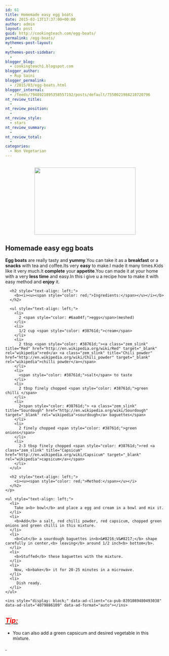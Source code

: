 ```yaml
---
id: 61
title: Homemade easy egg boats
date: 2015-03-13T17:37:00+00:00
author: admin
layout: post
guid: http://cookingteach.com/egg-boats/
permalink: /egg-boats/
mythemes-post-layout:
  - 
mythemes-post-sidebar:
  - 
blogger_blog:
  - cookingteach1.blogspot.com
blogger_author:
  - Rup Saini
blogger_permalink:
  - /2015/03/egg-boats.html
blogger_internal:
  - /feeds/7948921895358557192/posts/default/7550021984210720796
nt_review_title:
  - 
nt_review_position:
  - 
nt_review_style:
  - stars
nt_review_summary:
  - 
nt_review_total:
  - 
categories:
  - Non Vegetarian
---
```

<h2 dir="ltr" style="text-align: left;">
</h2>

<p style="clear: both; text-align: center;">
  <a style="margin-left: 1em; margin-right: 1em;" href="http://1.bp.blogspot.com/-WIDSO1E_nPg/VQMSKK3BtXI/AAAAAAAAAIg/bw4npxkvcWs/s1600/egg-boat-2.jpg"><img src="http://1.bp.blogspot.com/-WIDSO1E_nPg/VQMSKK3BtXI/AAAAAAAAAIg/bw4npxkvcWs/s1600/egg-boat-2.jpg" alt="" width="320" height="213" border="0" /></a>
</p>

<h2 dir="ltr" style="text-align: left;">
  Homemade easy egg boats
</h2>

<p dir="ltr" style="text-align: left;">
  <p>
    <p>
      <i><u></u></i><b>Egg boats</b> are really tasty and <b>yummy</b>.You can take it as a <b>breakfast</b> or a <b>snacks</b> with tea and coffee.Its very <b>easy</b> to make.I made it many times.Kids like it very much.It <b>complete</b> your <b>appetite</b>.You can made it at your home with a very<b> less time</b> and easy.In this i give u a recipe how to make it with easy method and <b>enjoy</b> it.</p> 
      
      <h2 style="text-align: left;">
        <b><i><u><span style="color: red;">Ingredients:</span></u></i></b>
      </h2>
      
      <ul style="text-align: left;">
        <li>
          2 <span style="color: #6aa84f;">eggs</span>(meshed)
        </li>
        <li>
          1/2 cup <span style="color: #38761d;">cream</span>
        </li>
        <li>
          2 tbsp <span style="color: #38761d;"><a class="zem_slink" title="Red" href="http://en.wikipedia.org/wiki/Red" target="_blank" rel="wikipedia">red</a> <a class="zem_slink" title="Chili powder" href="http://en.wikipedia.org/wiki/Chili_powder" target="_blank" rel="wikipedia">chilli powder</a></span>
        </li>
        <li>
          <span style="color: #38761d;">salt</span> to taste
        </li>
        <li>
          2 tbsp finely chopped <span style="color: #38761d;">green chilli </span>
        </li>
        <li>
          2<span style="color: #38761d;"> <a class="zem_slink" title="Sourdough" href="http://en.wikipedia.org/wiki/Sourdough" target="_blank" rel="wikipedia">sourdough</a> baguettes</span>
        </li>
        <li>
          2 finely chopped <span style="color: #38761d;">green onions</span>
        </li>
        <li>
          2-3 tbsp finely chopped <span style="color: #38761d;">red <a class="zem_slink" title="Capsicum" href="http://en.wikipedia.org/wiki/Capsicum" target="_blank" rel="wikipedia">capsicum</a></span>
        </li>
      </ul>
      
      <h2 style="text-align: left;">
        <i><u><span style="color: red;">Method:</span></u></i>
      </h2>
    </p>
    
    <ul style="text-align: left;">
      <li>
        Take a<b> bowl</b> and place a egg and cream in a bowl and mix it.
      </li>
      <li>
        <b>Add</b> a salt, red chilli powder, red capsicum, chopped green onions and green chilli in this mixture.
      </li>
      <li>
        <b>Cut</b> a sourdough baguettes in<b>&#8216;V&#8217;</b> shape carefully in center,<b> leaving</b> around 1/2 inch<b> bottom</b>.
      </li>
      <li>
        <b>Stuffed</b> these baguettes with the mixture.
      </li>
      <li>
        Now, <b>bake</b> it for 20-25 minutes in a microwave.
      </li>
      <li>
         Dish ready.
      </li>
    </ul>
  </p>
  
  <p>
    <!-- post -->
    
    <ins style="display: block;" data-ad-client="ca-pub-8391089480493038" data-ad-slot="4079886109" data-ad-format="auto"></ins>
  </p>
  
  <h2 style="text-align: left;">
    <i><u><span style="color: red;">Tip:</span></u></i>
  </h2>
  
  <p>
    <ul style="text-align: left;">
      <li>
        You can also add a green capsicum and desired vegetable in this mixture.
      </li>
    </ul>
  </p>
  
  <p>
    <i><u><span style="color: red;"> </span></u></i>
  </p>
</p>